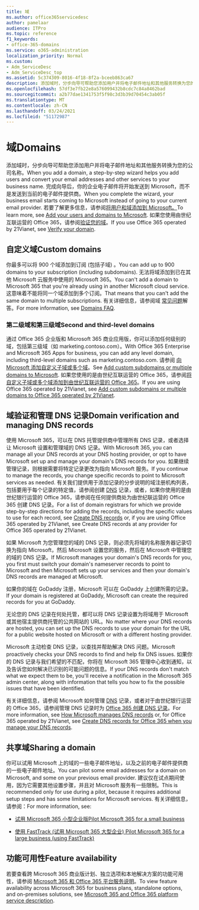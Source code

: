```yaml
---
title: 域
ms.author: office365servicedesc
author: pamelaar
audience: ITPro
ms.topic: reference
f1_keywords:
- office-365-domains
ms.service: o365-administration
localization_priority: Normal
ms.custom:
- Adm_ServiceDesc
- Adm_ServiceDesc_top
ms.assetid: 5c374309-8016-4f18-8f2a-bceeb863ca67
description: 添加域时，分步向导可帮助您添加用户并将电子邮件地址和其他服务转换为您的公司名称。 完成向导后，你的企业电子邮件将开始发送到 Microsoft，而不是发送到当前的电子邮件提供商。 若要了解更多信息，请参阅将用户和域添加到 Microsoft。 如果您使用由世纪互联运营的 Office 365，请参阅验证您的域。
ms.openlocfilehash: 57df3e7fb22e8a576099432b8cdc7c84a8462bad
ms.sourcegitcommit: a2b77dae1341753f5f98c3d3b39d70454c3ab05f
ms.translationtype: MT
ms.contentlocale: zh-CN
ms.lasthandoff: 03/24/2021
ms.locfileid: "51172987"
---
```

# <a name="domains"></a><span data-ttu-id="1ef24-106">域</span><span class="sxs-lookup"><span data-stu-id="1ef24-106">Domains</span></span>

<span data-ttu-id="1ef24-107">添加域时，分步向导可帮助您添加用户并将电子邮件地址和其他服务转换为您的公司名称。</span><span class="sxs-lookup"><span data-stu-id="1ef24-107">When you add a domain, a step-by-step wizard helps you add users and convert your email addresses and other services to your business name.</span></span> <span data-ttu-id="1ef24-108">完成向导后，你的企业电子邮件将开始发送到 Microsoft，而不是发送到当前的电子邮件提供商。</span><span class="sxs-lookup"><span data-stu-id="1ef24-108">When you complete the wizard, your business email starts coming to Microsoft instead of going to your current email provider.</span></span> <span data-ttu-id="1ef24-109">若要了解更多信息，请参阅[将用户和域添加到 Microsoft。](https://support.office.com/article/6383f56d-3d09-4dcb-9b41-b5f5a5efd611)</span><span class="sxs-lookup"><span data-stu-id="1ef24-109">To learn more, see [Add your users and domains to Microsoft](https://support.office.com/article/6383f56d-3d09-4dcb-9b41-b5f5a5efd611).</span></span> <span data-ttu-id="1ef24-110">如果您使用由世纪互联运营的 Office 365，请参阅[验证您的域](/office365/admin/setup/add-domain)。</span><span class="sxs-lookup"><span data-stu-id="1ef24-110">If you use Office 365 operated by 21Vianet, see [Verify your domain](/office365/admin/setup/add-domain).</span></span>
  
## <a name="custom-domains"></a><span data-ttu-id="1ef24-111">自定义域</span><span class="sxs-lookup"><span data-stu-id="1ef24-111">Custom domains</span></span>

<span data-ttu-id="1ef24-112">你最多可以将 900 个域添加到订阅 (包括子域) 。</span><span class="sxs-lookup"><span data-stu-id="1ef24-112">You can add up to 900 domains to your subscription (including subdomains).</span></span> <span data-ttu-id="1ef24-113">无法将域添加到已在其他 Microsoft 云服务中使用的 Microsoft 365。</span><span class="sxs-lookup"><span data-stu-id="1ef24-113">You can't add a domain to Microsoft 365 that you're already using in another Microsoft cloud service.</span></span> <span data-ttu-id="1ef24-114">这意味着不能将同一个域添加到多个订阅。</span><span class="sxs-lookup"><span data-stu-id="1ef24-114">That means that you can't add the same domain to multiple subscriptions.</span></span> <span data-ttu-id="1ef24-115">有关详细信息，请参阅域 [常见问题](https://support.office.com/article/Domains-FAQ-1272bad0-4bd4-4796-8005-67d6fb3afc5a)解答。</span><span class="sxs-lookup"><span data-stu-id="1ef24-115">For more information, see [Domains FAQ](https://support.office.com/article/Domains-FAQ-1272bad0-4bd4-4796-8005-67d6fb3afc5a).</span></span>
  
### <a name="second-and-third-level-domains"></a><span data-ttu-id="1ef24-116">第二级域和第三级域</span><span class="sxs-lookup"><span data-stu-id="1ef24-116">Second and third-level domains</span></span>

<span data-ttu-id="1ef24-117">通过 Office 365 企业版和 Microsoft 365 商业应用版，你可以添加任何级别的域，包括第三级域（如 marketing.contoso.com）。</span><span class="sxs-lookup"><span data-stu-id="1ef24-117">With Office 365 Enterprise and Microsoft 365 Apps for business, you can add any level domain, including third-level domains such as marketing.contoso.com.</span></span> <span data-ttu-id="1ef24-118">请参阅 [向 Microsoft 添加自定义子域或多个域](/office365/admin/setup/domains-faq)。</span><span class="sxs-lookup"><span data-stu-id="1ef24-118">See [Add custom subdomains or multiple domains to Microsoft](/office365/admin/setup/domains-faq).</span></span> <span data-ttu-id="1ef24-119">如果您使用的是由世纪互联运营的 Office 365，请参阅[将自定义子域或多个域添加到由世纪互联运营的 Office 365](/office365/admin/setup/domains-faq)。</span><span class="sxs-lookup"><span data-stu-id="1ef24-119">If you are using Office 365 operated by 21Vianet, see [Add custom subdomains or multiple domains to Office 365 operated by 21Vianet](/office365/admin/setup/domains-faq).</span></span>
  
## <a name="domain-verification-and-managing-dns-records"></a><span data-ttu-id="1ef24-120">域验证和管理 DNS 记录</span><span class="sxs-lookup"><span data-stu-id="1ef24-120">Domain verification and managing DNS records</span></span>

<span data-ttu-id="1ef24-121">使用 Microsoft 365，可以在 DNS 托管提供商中管理所有 DNS 记录，或者选择让 Microsoft 设置和管理域的 DNS 记录。</span><span class="sxs-lookup"><span data-stu-id="1ef24-121">With Microsoft 365, you can manage all your DNS records at your DNS hosting provider, or opt to have Microsoft set up and manage your domain's DNS records for you.</span></span> <span data-ttu-id="1ef24-122">如果继续管理记录，则根据需要将特定记录更改为指向 Microsoft 服务。</span><span class="sxs-lookup"><span data-stu-id="1ef24-122">If you continue to manage the records, you change specific records to point to Microsoft services as needed.</span></span> <span data-ttu-id="1ef24-123">有关我们提供用于添加记录的分步说明的域注册机构列表，包括要用于每个记录的特定值，请参阅创建 [DNS](/office365/admin/get-help-with-domains/create-dns-records-at-any-dns-hosting-provider) 记录，或者，如果你使用的是由世纪银行运营的 Office 365，请参阅在任何提供商处为由世纪联运营的 Office 365 创建 DNS 记录。</span><span class="sxs-lookup"><span data-stu-id="1ef24-123">For a list of domain registrars for which we provide step-by-step directions for adding the records, including the specific values to use for each record, see [Create DNS records](/office365/admin/get-help-with-domains/create-dns-records-at-any-dns-hosting-provider) or, if you are using Office 365 operated by 21Vianet, see Create DNS records at any provider for Office 365 operated by 21Vianet.</span></span> 
  
<span data-ttu-id="1ef24-124">如果 Microsoft 为您管理您的域的 DNS 记录，则必须先将域的名称服务器记录切换为指向 Microsoft，然后 Microsoft 设置您的服务，然后在 Microsoft 中管理您的域的 DNS 记录。</span><span class="sxs-lookup"><span data-stu-id="1ef24-124">If Microsoft manages your domain's DNS records for you, you first must switch your domain's nameserver records to point to Microsoft and then Microsoft sets up your services and then your domain's DNS records are managed at Microsoft.</span></span>
  
<span data-ttu-id="1ef24-125">如果你的域在 GoDaddy 注册，Microsoft 可以在 GoDaddy 上创建所需的记录。</span><span class="sxs-lookup"><span data-stu-id="1ef24-125">If your domain is registered at GoDaddy, Microsoft can create the required records for you at GoDaddy.</span></span> 
  
<span data-ttu-id="1ef24-126">无论您的 DNS 记录在何处托管，都可以将 DNS 记录设置为将域用于 Microsoft 或其他宿主提供商托管的公共网站的 URL。</span><span class="sxs-lookup"><span data-stu-id="1ef24-126">No matter where your DNS records are hosted, you can set up the DNS records to use your domain for the URL for a public website hosted on Microsoft or with a different hosting provider.</span></span> 
  
<span data-ttu-id="1ef24-127">Microsoft 主动检查 DNS 记录，以查找并帮助解决 DNS 问题。</span><span class="sxs-lookup"><span data-stu-id="1ef24-127">Microsoft proactively checks your DNS records to find and help fix DNS issues.</span></span> <span data-ttu-id="1ef24-128">如果你的 DNS 记录与我们希望的不匹配，你将在 Microsoft 365 管理中心收到通知，以及告诉您如何解决已识别的可能问题的信息。</span><span class="sxs-lookup"><span data-stu-id="1ef24-128">If your DNS records don't match what we expect them to be, you'll receive a notification in the Microsoft 365 admin center, along with information that tells you how to fix the possible issues that have been identified.</span></span>
  
<span data-ttu-id="1ef24-129">有关详细信息，请参阅 Microsoft 如何管理 [DNS](/office365/admin/setup/domains-faq) 记录，或者对于由世纪银行运营的 Office 365，请参阅管理 DNS 记录时为 [Office 365 创建 DNS 记录](/office365/admin/services-in-china/create-dns-records-when-you-manage-your-dns-records)。</span><span class="sxs-lookup"><span data-stu-id="1ef24-129">For more information, see [How Microsoft manages DNS records](/office365/admin/setup/domains-faq) or, for Office 365 operated by 21Vianet, see [Create DNS records for Office 365 when you manage your DNS records](/office365/admin/services-in-china/create-dns-records-when-you-manage-your-dns-records).</span></span>
  
## <a name="sharing-a-domain"></a><span data-ttu-id="1ef24-130">共享域</span><span class="sxs-lookup"><span data-stu-id="1ef24-130">Sharing a domain</span></span>

<span data-ttu-id="1ef24-131">你可以试用 Microsoft 上的域的一些电子邮件地址，以及之前的电子邮件提供商的一些电子邮件地址。</span><span class="sxs-lookup"><span data-stu-id="1ef24-131">You can pilot some email addresses for a domain on Microsoft, and some on your previous email provider.</span></span> <span data-ttu-id="1ef24-132">建议仅在试点期间使用，因为它需要其他设置步骤，并且对 Microsoft 服务有一些限制。</span><span class="sxs-lookup"><span data-stu-id="1ef24-132">This is recommended only for use during a pilot, because it requires additional setup steps and has some limitations for Microsoft services.</span></span> <span data-ttu-id="1ef24-133">有关详细信息，请参阅：</span><span class="sxs-lookup"><span data-stu-id="1ef24-133">For more information, see:</span></span>
  
- [<span data-ttu-id="1ef24-134">试用 Microsoft 365 小型企业版</span><span class="sxs-lookup"><span data-stu-id="1ef24-134">Pilot Microsoft 365 for a small business</span></span>](https://support.office.com/article/39cee536-6a03-40cf-b9c1-f301bb6001d7)
    
- [<span data-ttu-id="1ef24-135">使用 FastTrack (试用 Microsoft 365 大型企业) </span><span class="sxs-lookup"><span data-stu-id="1ef24-135">Pilot Microsoft 365 for a large business (using FastTrack)</span></span>](https://fasttrack.office.com/onboard)
    
## <a name="feature-availability"></a><span data-ttu-id="1ef24-136">功能可用性</span><span class="sxs-lookup"><span data-stu-id="1ef24-136">Feature availability</span></span>

<span data-ttu-id="1ef24-137">若要查看跨 Microsoft 365 商业版计划、独立选项和本地解决方案的功能可用性，请参阅 [Microsoft 365 和 Office 365 平台服务说明](office-365-platform-service-description.md)。</span><span class="sxs-lookup"><span data-stu-id="1ef24-137">To view feature availability across Microsoft 365 for business plans, standalone options, and on-premises solutions, see [Microsoft 365 and Office 365 platform service description](office-365-platform-service-description.md).</span></span>

